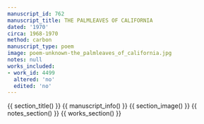 ```yaml
---
manuscript_id: 762
manuscript_title: THE PALMLEAVES OF CALIFORNIA
dated: '1970'
circa: 1968-1970
method: carbon
manuscript_type: poem
image: poem-unknown-the_palmleaves_of_california.jpg
notes: null
works_included:
- work_id: 4499
  altered: 'no'
  edited: 'no'
---
```


{{ section_title() }}
{{ manuscript_info() }}
{{ section_image() }}
{{ notes_section() }}
{{ works_section() }}
